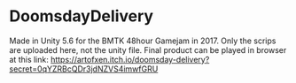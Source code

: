# DoomsdayDelivery

Made in Unity 5.6 for the BMTK 48hour Gamejam in 2017.
Only the scrips are uploaded here, not the unity file.
Final product can be played in browser at this link:
https://artofxen.itch.io/doomsday-delivery?secret=0qYZRBcQDr3jdNZVS4imwfGRU
